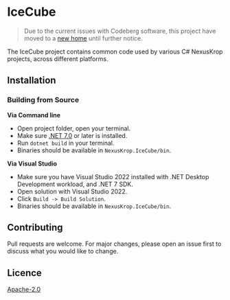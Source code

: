 # IceCube

> Due to the current issues with Codeberg software, this project have moved to
> a [new home](https://bitbucket.org/nexuskrop/icecube/src) until further
> notice.

The IceCube project contains common code used by various C# NexusKrop projects,
across different platforms.

## Installation

### Building from Source

**Via Command line**
- Open project folder, open your terminal.
- Make sure [.NET 7.0](https://dotnet.microsoft.com) or later is installed.
- Run `dotnet build` in your terminal.
- Binaries should be available in `NexusKrop.IceCube/bin`.

**Via Visual Studio**
- Make sure you have Visual Studio 2022 installed with .NET Desktop Development workload, and .NET 7 SDK.
- Open solution with Visual Studio 2022.
- Click `Build -> Build Solution`.
- Binaries should be available in `NexusKrop.IceCube/bin`.

## Contributing

Pull requests are welcome. For major changes, please open an issue first to discuss what you would like to change.

## Licence

[Apache-2.0](LICENSE.txt)